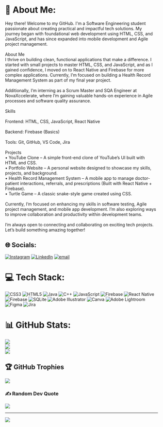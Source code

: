 # 💫 About Me:
Hey there! Welcome to my GitHub. I'm a Software Engineering student passionate about creating practical and impactful tech solutions. My journey began with foundational web development using HTML, CSS, and JavaScript, and has since expanded into mobile development and Agile project management.<br><br>About Me<br>I thrive on building clean, functional applications that make a difference. I started with small projects to master HTML, CSS, and JavaScript, and as I gained confidence, I moved on to React Native and Firebase for more complex applications. Currently, I’m focused on building a Health Record Management System as part of my final year project.<br><br>Additionally, I’m interning as a Scrum Master and SQA Engineer at NovaXccelerate, where I’m gaining valuable hands-on experience in Agile processes and software quality assurance.<br><br>Skills<br><br>Frontend: HTML, CSS, JavaScript, React Native<br><br>Backend: Firebase (Basics)<br><br>Tools: Git, GitHub, VS Code, Jira<br><br>Projects<br>• YouTube Clone – A simple front-end clone of YouTube’s UI built with HTML and CSS.<br>• Portfolio Website – A personal website designed to showcase my skills, projects, and background.<br>• Health Record Management System – A mobile app to manage doctor-patient interactions, referrals, and prescriptions (Built with React Native + Firebase).<br>• Turtle Game – A classic snake-style game created using CSS.<br><br>Currently, I’m focused on enhancing my skills in software testing, Agile project management, and mobile app development. I’m also exploring ways to improve collaboration and productivity within development teams.<br><br>I’m always open to connecting and collaborating on exciting tech projects. Let’s build something amazing together!


## 🌐 Socials:
[![Instagram](https://img.shields.io/badge/Instagram-%23E4405F.svg?logo=Instagram&logoColor=white)](https://instagram.com/mohammad_huzaifa_tariq) [![LinkedIn](https://img.shields.io/badge/LinkedIn-%230077B5.svg?logo=linkedin&logoColor=white)](https://linkedin.com/in/https://www.linkedin.com/in/muhammad-huzaifa-tariq-se) [![email](https://img.shields.io/badge/Email-D14836?logo=gmail&logoColor=white)](mailto:muhammadhuzaifa147687@gmail.com) 

# 💻 Tech Stack:
![CSS3](https://img.shields.io/badge/css3-%231572B6.svg?style=flat&logo=css3&logoColor=white) ![HTML5](https://img.shields.io/badge/html5-%23E34F26.svg?style=flat&logo=html5&logoColor=white) ![Java](https://img.shields.io/badge/java-%23ED8B00.svg?style=flat&logo=openjdk&logoColor=white) ![C++](https://img.shields.io/badge/c++-%2300599C.svg?style=flat&logo=c%2B%2B&logoColor=white) ![JavaScript](https://img.shields.io/badge/javascript-%23323330.svg?style=flat&logo=javascript&logoColor=%23F7DF1E) ![Firebase](https://img.shields.io/badge/firebase-%23039BE5.svg?style=flat&logo=firebase) ![React Native](https://img.shields.io/badge/react_native-%2320232a.svg?style=flat&logo=react&logoColor=%2361DAFB) ![Firebase](https://img.shields.io/badge/firebase-a08021?style=flat&logo=firebase&logoColor=ffcd34) ![SQLite](https://img.shields.io/badge/sqlite-%2307405e.svg?style=flat&logo=sqlite&logoColor=white) ![Adobe Illustrator](https://img.shields.io/badge/adobe%20illustrator-%23FF9A00.svg?style=flat&logo=adobe%20illustrator&logoColor=white) ![Canva](https://img.shields.io/badge/Canva-%2300C4CC.svg?style=flat&logo=Canva&logoColor=white) ![Adobe Lightroom](https://img.shields.io/badge/Adobe%20Lightroom-31A8FF.svg?style=flat&logo=Adobe%20Lightroom&logoColor=white) ![Figma](https://img.shields.io/badge/figma-%23F24E1E.svg?style=flat&logo=figma&logoColor=white) ![Jira](https://img.shields.io/badge/jira-%230A0FFF.svg?style=flat&logo=jira&logoColor=white)
# 📊 GitHub Stats:
![](https://github-readme-stats.vercel.app/api?username=M-Huzaifa-Tariq&theme=gotham&hide_border=true&include_all_commits=false&count_private=false)<br/>
![](https://nirzak-streak-stats.vercel.app/?user=M-Huzaifa-Tariq&theme=gotham&hide_border=true)<br/>
![](https://github-readme-stats.vercel.app/api/top-langs/?username=M-Huzaifa-Tariq&theme=gotham&hide_border=true&include_all_commits=false&count_private=false&layout=compact)

## 🏆 GitHub Trophies
![](https://github-profile-trophy.vercel.app/?username=M-Huzaifa-Tariq&theme=radical&no-frame=false&no-bg=true&margin-w=4)

### ✍️ Random Dev Quote
![](https://quotes-github-readme.vercel.app/api?type=horizontal&theme=merko)

---
[![](https://visitcount.itsvg.in/api?id=M-Huzaifa-Tariq&icon=0&color=0)](https://visitcount.itsvg.in)

<!-- Proudly created with GPRM ( https://gprm.itsvg.in ) -->
